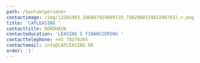 ```yaml
---
path: /kontaktpersoner
contactimage: /img/13265903_246807929009135_7502980154832987031_n.png
title: 'CAPLEASING '
contacttitle: NORDHAVN
contacteducation: 'LEASING & FINANSIERING '
contacttelephone: +45 70270265
contactemail: info@CAPLEASING.DK
order: '1'
---
```


